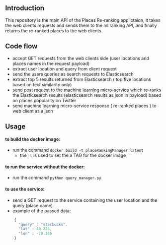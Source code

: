 ## Introduction
This repository is the main API of the Places Re-ranking applictaion, it takes the web clients requests and sends them to the ml ranking API, and finally returns the re-ranked places to the web clients.

## Code flow
* accept GET requests from the web clients side (user locations and places names in the request payload)
* extract user location and query from client request
* send the users queries as search requests to Elasticsearch
* extract top 5 results returned from Elasticsearch ( top five locations based on text similarity only) 
* send post request to the machine learning micro-service which re-ranks the Elasticsearch results (elasticsearch results as json in payload) based on places popularity on Twitter 
* send machine learning micro-service response ( re-ranked places ) to web client as a json 

## Usage

#### to build the docker image:

- run the command `docker build -t placeRankingManager:latest`
  - the `-t` is used to set the a TAG for the docker image

#### to run the service without the docker:

- run the command `python query_manager.py`

#### to use the service:

- send a GET request to the service containing the user location and the query (place name)
- example of the passed data:
```javascript
    { 
      "query" : "starbucks",
      "lat" : 40.224,
      "lon" : -70.345
    }
```

